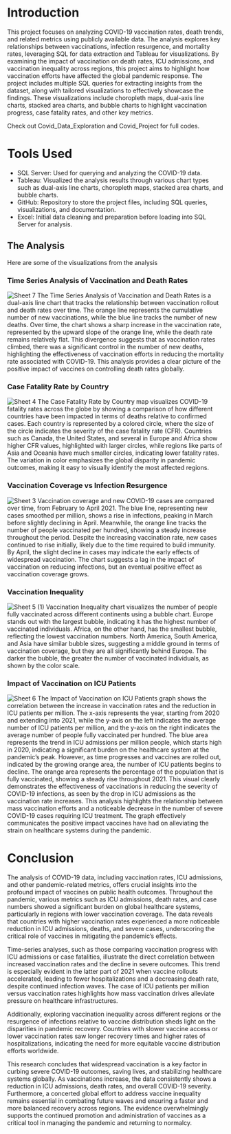 # Introduction

This project focuses on analyzing COVID-19 vaccination rates, death trends, and related metrics using publicly available data. The analysis explores key relationships between vaccinations, infection resurgence, and mortality rates, leveraging SQL for data extraction and Tableau for visualizations. By examining the impact of vaccination on death rates, ICU admissions, and vaccination inequality across regions, this project aims to highlight how vaccination efforts have affected the global pandemic response.
The project includes multiple SQL queries for extracting insights from the dataset, along with tailored visualizations to effectively showcase the findings. These visualizations include choropleth maps, dual-axis line charts, stacked area charts, and bubble charts to highlight vaccination progress, case fatality rates, and other key metrics.

Check out Covid_Data_Exploration and Covid_Project for full codes. 


# Tools Used

- SQL Server: Used for querying and analyzing the COVID-19 data.
- Tableau: Visualized the analysis results through various chart types such as dual-axis line charts, choropleth maps, stacked area charts, and bubble charts.
- GitHub: Repository to store the project files, including SQL queries, visualizations, and documentation.
- Excel: Initial data cleaning and preparation before loading into SQL Server for analysis.


## The Analysis
Here are some of the visualizations from the analysis

### Time Series Analysis of Vaccination and Death Rates
![Sheet 7](https://github.com/user-attachments/assets/e1a5b59d-b4e1-49d2-8c1f-c3a004efe2fb)
The Time Series Analysis of Vaccination and Death Rates is a dual-axis line chart that tracks the relationship between vaccination rollout and death rates over time. The orange line represents the cumulative number of new vaccinations, while the blue line tracks the number of new deaths. Over time, the chart shows a sharp increase in the vaccination rate, represented by the upward slope of the orange line, while the death rate remains relatively flat. This divergence suggests that as vaccination rates climbed, there was a significant control in the number of new deaths, highlighting the effectiveness of vaccination efforts in reducing the mortality rate associated with COVID-19. This analysis provides a clear picture of the positive impact of vaccines on controlling death rates globally.

### Case Fatality Rate by Country
![Sheet 4](https://github.com/user-attachments/assets/90033ccd-95c9-493d-9e3b-c2d16b20007b)
The Case Fatality Rate by Country map visualizes COVID-19 fatality rates across the globe by showing a comparison of how different countries have been impacted in terms of deaths relative to confirmed cases. Each country is represented by a colored circle, where the size of the circle indicates the severity of the case fatality rate (CFR). Countries such as Canada, the United States, and several in Europe and Africa show higher CFR values, highlighted with larger circles, while regions like parts of Asia and Oceania have much smaller circles, indicating lower fatality rates. The variation in color emphasizes the global disparity in pandemic outcomes, making it easy to visually identify the most affected regions.

### Vaccination Coverage vs Infection Resurgence
![Sheet 3](https://github.com/user-attachments/assets/fb22adf9-5c66-4409-aea1-88d4f92d211a)
Vaccination coverage and new COVID-19 cases are compared over time, from February to April 2021. The blue line, representing new cases smoothed per million, shows a rise in infections, peaking in March before slightly declining in April. Meanwhile, the orange line tracks the number of people vaccinated per hundred, showing a steady increase throughout the period. Despite the increasing vaccination rate, new cases continued to rise initially, likely due to the time required to build immunity. By April, the slight decline in cases may indicate the early effects of widespread vaccination. The chart suggests a lag in the impact of vaccination on reducing infections, but an eventual positive effect as vaccination coverage grows.

### Vaccination Inequality
![Sheet 5 (1)](https://github.com/user-attachments/assets/3f032c2b-749e-4200-b3c9-63d294513923)
Vaccination Inequality chart visualizes the number of people fully vaccinated across different continents using a bubble chart. Europe stands out with the largest bubble, indicating it has the highest number of vaccinated individuals. Africa, on the other hand, has the smallest bubble, reflecting the lowest vaccination numbers. North America, South America, and Asia have similar bubble sizes, suggesting a middle ground in terms of vaccination coverage, but they are all significantly behind Europe. The darker the bubble, the greater the number of vaccinated individuals, as shown by the color scale.

### Impact of Vaccination on ICU Patients
![Sheet 6](https://github.com/user-attachments/assets/69886636-1f39-4b54-b24b-e148874f5d71)
The Impact of Vaccination on ICU Patients graph shows the correlation between the increase in vaccination rates and the reduction in ICU patients per million. The x-axis represents the year, starting from 2020 and extending into 2021, while the y-axis on the left indicates the average number of ICU patients per million, and the y-axis on the right indicates the average number of people fully vaccinated per hundred. The blue area represents the trend in ICU admissions per million people, which starts high in 2020, indicating a significant burden on the healthcare system at the pandemic’s peak. However, as time progresses and vaccines are rolled out, indicated by the growing orange area, the number of ICU patients begins to decline. The orange area represents the percentage of the population that is fully vaccinated, showing a steady rise throughout 2021. This visual clearly demonstrates the effectiveness of vaccinations in reducing the severity of COVID-19 infections, as seen by the drop in ICU admissions as the vaccination rate increases. This analysis highlights the relationship between mass vaccination efforts and a noticeable decrease in the number of severe COVID-19 cases requiring ICU treatment. The graph effectively communicates the positive impact vaccines have had on alleviating the strain on healthcare systems during the pandemic.


# Conclusion
The analysis of COVID-19 data, including vaccination rates, ICU admissions, and other pandemic-related metrics, offers crucial insights into the profound impact of vaccines on public health outcomes. Throughout the pandemic, various metrics such as ICU admissions, death rates, and case numbers showed a significant burden on global healthcare systems, particularly in regions with lower vaccination coverage. The data reveals that countries with higher vaccination rates experienced a more noticeable reduction in ICU admissions, deaths, and severe cases, underscoring the critical role of vaccines in mitigating the pandemic’s effects.

Time-series analyses, such as those comparing vaccination progress with ICU admissions or case fatalities, illustrate the direct correlation between increased vaccination rates and the decline in severe outcomes. This trend is especially evident in the latter part of 2021 when vaccine rollouts accelerated, leading to fewer hospitalizations and a decreasing death rate, despite continued infection waves. The case of ICU patients per million versus vaccination rates highlights how mass vaccination drives alleviate pressure on healthcare infrastructures.

Additionally, exploring vaccination inequality across different regions or the resurgence of infections relative to vaccine distribution sheds light on the disparities in pandemic recovery. Countries with slower vaccine access or lower vaccination rates saw longer recovery times and higher rates of hospitalizations, indicating the need for more equitable vaccine distribution efforts worldwide.

This research concludes that widespread vaccination is a key factor in curbing severe COVID-19 outcomes, saving lives, and stabilizing healthcare systems globally. As vaccinations increase, the data consistently shows a reduction in ICU admissions, death rates, and overall COVID-19 severity. Furthermore, a concerted global effort to address vaccine inequality remains essential in combating future waves and ensuring a faster and more balanced recovery across regions. The evidence overwhelmingly supports the continued promotion and administration of vaccines as a critical tool in managing the pandemic and returning to normalcy.
